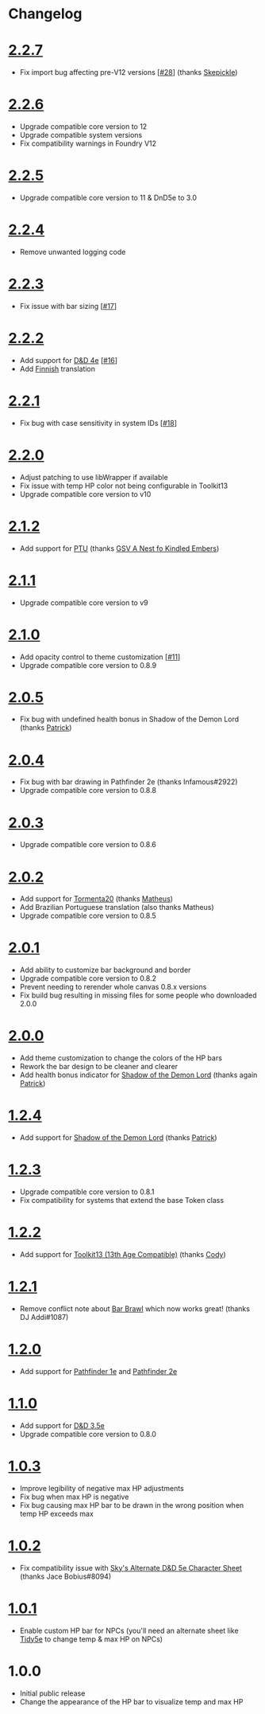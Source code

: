 # Changelog

# [2.2.7]
 - Fix import bug affecting pre-V12 versions [[#28]] (thanks [Skepickle](https://github.com/skepickle))

# [2.2.6]
 - Upgrade compatible core version to 12
 - Upgrade compatible system versions
 - Fix compatibility warnings in Foundry V12

# [2.2.5]
 - Upgrade compatible core version to 11 & DnD5e to 3.0

# [2.2.4]
 - Remove unwanted logging code

# [2.2.3]
 - Fix issue with bar sizing [[#17]]

# [2.2.2]
 - Add support for [D&D 4e] [[#16]]
 - Add [Finnish] translation

# [2.2.1]
 - Fix bug with case sensitivity in system IDs [[#18]]

# [2.2.0]
 - Adjust patching to use libWrapper if available
 - Fix issue with temp HP color not being configurable in Toolkit13
 - Upgrade compatible core version to v10

# [2.1.2]
 - Add support for [PTU](https://github.com/dylanpiera/Foundry-Pokemon-Tabletop-United-System) (thanks [GSV A Nest fo Kindled Embers](https://github.com/GSV-a-Nest-of-Kindled-Embers))

# [2.1.1]
 - Upgrade compatible core version to v9

# [2.1.0]
 - Add opacity control to theme customization [[#11]]
 - Upgrade compatible core version to 0.8.9

# [2.0.5]
 - Fix bug with undefined health bonus in Shadow of the Demon Lord (thanks [Patrick](https://github.com/patrickporto))

# [2.0.4]
 - Fix bug with bar drawing in Pathfinder 2e (thanks Infamous#2922)
 - Upgrade compatible core version to 0.8.8

# [2.0.3]
 - Upgrade compatible core version to 0.8.6

# [2.0.2]
 - Add support for [Tormenta20] (thanks [Matheus](https://github.com/mclemente))
 - Add Brazilian Portuguese translation (also thanks Matheus)
 - Upgrade compatible core version to 0.8.5

# [2.0.1]
 - Add ability to customize bar background and border
 - Upgrade compatible core version to 0.8.2
 - Prevent needing to rerender whole canvas 0.8.x versions
 - Fix build bug resulting in missing files for some people who downloaded 2.0.0

# [2.0.0]
 - Add theme customization to change the colors of the HP bars
 - Rework the bar design to be cleaner and clearer
 - Add health bonus indicator for [Shadow of the Demon Lord] (thanks again [Patrick](https://github.com/patrickporto))

# [1.2.4]
 - Add support for [Shadow of the Demon Lord] (thanks [Patrick](https://github.com/patrickporto))

# [1.2.3]
 - Upgrade compatible core version to 0.8.1
 - Fix compatibility for systems that extend the base Token class

# [1.2.2]
 - Add support for [Toolkit13 (13th Age Compatible)](https://foundryvtt.com/packages/archmage) (thanks [Cody](https://github.com/cswendrowski))

# [1.2.1]
 - Remove conflict note about [Bar Brawl](https://gitlab.com/woodentavern/foundryvtt-bar-brawl) which now works great! (thanks DJ Addi#1087)

# [1.2.0]
 - Add support for [Pathfinder 1e] and [Pathfinder 2e]

# [1.1.0]
 - Add support for [D&D 3.5e]
 - Upgrade compatible core version to 0.8.0

# [1.0.3]
 - Improve legibility of negative max HP adjustments
 - Fix bug when max HP is negative
 - Fix bug causing max HP bar to be drawn in the wrong position when temp HP exceeds max

# [1.0.2]
 - Fix compatibility issue with [Sky's Alternate D&D 5e Character Sheet](https://github.com/Sky-Captain-13/foundry/tree/master/alt5e) (thanks Jace Bobius#8094)

# [1.0.1]
 - Enable custom HP bar for NPCs (you'll need an alternate sheet like [Tidy5e](https://foundryvtt.com/packages/tidy5e-sheet) to change temp & max HP on NPCs)

# 1.0.0
 - Initial public release
 - Change the appearance of the HP bar to visualize temp and max HP


[1.0.1]: https://github.com/arbron/fvtt-hp-bar/compare/1.0.0...1.0.1
[1.0.2]: https://github.com/arbron/fvtt-hp-bar/compare/1.0.1...1.0.2
[1.0.3]: https://github.com/arbron/fvtt-hp-bar/compare/1.0.2...1.0.3
[1.1.0]: https://github.com/arbron/fvtt-hp-bar/compare/1.0.3...1.1.0
[1.2.0]: https://github.com/arbron/fvtt-hp-bar/compare/1.1.0...1.2.0
[1.2.1]: https://github.com/arbron/fvtt-hp-bar/compare/1.2.0...1.2.1
[1.2.2]: https://github.com/arbron/fvtt-hp-bar/compare/1.2.1...1.2.2
[1.2.3]: https://github.com/arbron/fvtt-hp-bar/compare/1.2.2...1.2.3
[1.2.4]: https://github.com/arbron/fvtt-hp-bar/compare/1.2.3...1.2.4
[2.0.0]: https://github.com/arbron/fvtt-hp-bar/compare/1.2.4...2.0.0
[2.0.1]: https://github.com/arbron/fvtt-hp-bar/compare/2.0.0...2.0.1
[2.0.2]: https://github.com/arbron/fvtt-hp-bar/compare/2.0.1...2.0.2
[2.0.3]: https://github.com/arbron/fvtt-hp-bar/compare/2.0.2...2.0.3
[2.0.4]: https://github.com/arbron/fvtt-hp-bar/compare/2.0.3...2.0.4
[2.0.5]: https://github.com/arbron/fvtt-hp-bar/compare/2.0.4...2.0.5
[2.1.0]: https://github.com/arbron/fvtt-hp-bar/compare/2.0.5...2.1.0
[2.1.1]: https://github.com/arbron/fvtt-hp-bar/compare/2.1.0...2.1.1
[2.1.2]: https://github.com/arbron/fvtt-hp-bar/compare/2.1.1...2.1.2
[2.2.0]: https://github.com/arbron/fvtt-hp-bar/compare/2.1.2...2.2.0
[2.2.1]: https://github.com/arbron/fvtt-hp-bar/compare/2.2.0...2.2.1
[2.2.2]: https://github.com/arbron/fvtt-hp-bar/compare/2.2.1...2.2.2
[2.2.3]: https://github.com/arbron/fvtt-hp-bar/compare/2.2.2...2.2.3
[2.2.4]: https://github.com/arbron/fvtt-hp-bar/compare/2.2.3...2.2.4
[2.2.5]: https://github.com/arbron/fvtt-hp-bar/compare/2.2.4...2.2.5
[2.2.6]: https://github.com/arbron/fvtt-hp-bar/compare/2.2.5...2.2.6
[2.2.7]: https://github.com/arbron/fvtt-hp-bar/compare/2.2.6...2.2.7

[#11]: https://github.com/arbron/fvtt-hp-bar/issues/11
[#16]: https://github.com/arbron/fvtt-hp-bar/issues/16
[#17]: https://github.com/arbron/fvtt-hp-bar/issues/17
[#18]: https://github.com/arbron/fvtt-hp-bar/issues/18
[#28]: https://github.com/arbron/fvtt-hp-bar/issues/28

[D&D 3.5e]: https://foundryvtt.com/packages/D35E
[D&D 4e]: https://foundryvtt.com/packages/dnd4e
[D&D 5e]: https://foundryvtt.com/packages/dnd5e
[Pathfinder 1e]: https://foundryvtt.com/packages/pf1
[Pathfinder 2e]: https://foundryvtt.com/packages/pf1
[Shadow of the Demon Lord]: https://foundryvtt.com/packages/demonlord
[Tormenta20]: https://foundryvtt.com/packages/tormenta20

[Finnish]: https://weblate.foundryvtt-hub.com/projects/arbron-hp-bar/main/fi/
[Portuguese (Brazil)]: https://weblate.foundryvtt-hub.com/projects/arbron-hp-bar/main/pt_BR/
